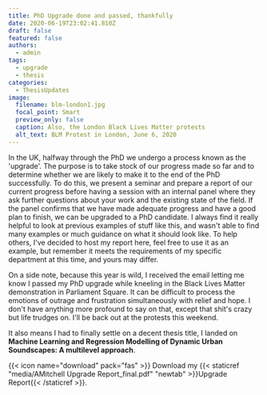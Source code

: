 ```yaml
---
title: PhD Upgrade done and passed, thankfully
date: 2020-06-19T23:02:41.810Z
draft: false
featured: false
authors:
  - admin
tags:
  - upgrade
  - thesis
categories:
  - ThesisUpdates
image:
  filename: blm-london1.jpg
  focal_point: Smart
  preview_only: false
  caption: Also, the London Black Lives Matter protests
  alt_text: BLM Protest in London, June 6, 2020
---
```

In the UK, halfway through the PhD we undergo a process known as the 'upgrade'. The purpose is to take stock of our progress made so far and to determine whether we are likely to make it to the end of the PhD successfully. To do this, we present a seminar and prepare a report of our current progress before having a session with an internal panel where they ask further questions about your work and the existing state of the field. If the panel confirms that we have made adequate progress and have a good plan to finish, we can be upgraded to a PhD candidate. I always find it really helpful to look at previous examples of stuff like this, and wasn't able to find many examples or much guidance on what it should look like. To help others, I've decided to host my report here, feel free to use it as an example, but remember it meets the requirements of my specific department at this time, and yours may differ.

On a side note, because this year is wild, I received the email letting me know I passed my PhD upgrade while kneeling in the Black Lives Matter demonstration in Parliament Square. It can be difficult to process the emotions of outrage and frustration simultaneously with relief and hope. I don't have anything more profound to say on that, except that shit's crazy but life trudges on. I'll be back out at the protests this weekend. 

It also means I had to finally settle on a decent thesis title, I landed on **Machine Learning and Regression Modelling of Dynamic Urban Soundscapes: A multilevel approach**.

<!--StartFragment-->

{{< icon name="download" pack="fas" >}} Download my {{< staticref "media/AMitchell Upgrade Report_final.pdf" "newtab" >}}Upgrade Report{{< /staticref >}}.

<!--EndFragment-->